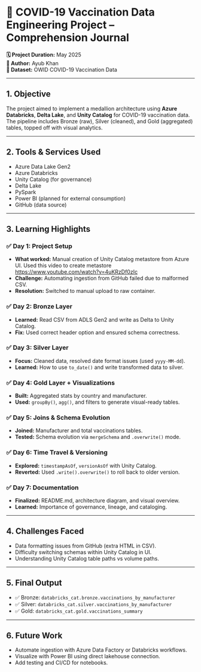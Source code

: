 
# 📘 COVID-19 Vaccination Data Engineering Project – Comprehension Journal

**🗓️ Project Duration:** May 2025  
**👤 Author:** Ayub Khan  
**📌 Dataset:** OWID COVID-19 Vaccination Data

---

## 1. Objective
The project aimed to implement a medallion architecture using **Azure Databricks**, **Delta Lake**, and **Unity Catalog** for COVID-19 vaccination data. The pipeline includes Bronze (raw), Silver (cleaned), and Gold (aggregated) tables, topped off with visual analytics.

---

## 2. Tools & Services Used
- Azure Data Lake Gen2
- Azure Databricks
- Unity Catalog (for governance)
- Delta Lake
- PySpark
- Power BI (planned for external consumption)
- GitHub (data source)

---

## 3. Learning Highlights

### ✅ Day 1: Project Setup
- **What worked:** Manual creation of Unity Catalog metastore from Azure UI.
Used this video to create metastore https://www.youtube.com/watch?v=4uKRzDf0zIc
- **Challenge:** Automating ingestion from GitHub failed due to malformed CSV.
- **Resolution:** Switched to manual upload to raw container.

### ✅ Day 2: Bronze Layer
- **Learned:** Read CSV from ADLS Gen2 and write as Delta to Unity Catalog.
- **Fix:** Used correct header option and ensured schema correctness.

### ✅ Day 3: Silver Layer
- **Focus:** Cleaned data, resolved date format issues (used `yyyy-MM-dd`).
- **Learned:** How to use `to_date()` and write transformed data to silver.

### ✅ Day 4: Gold Layer + Visualizations
- **Built:** Aggregated stats by country and manufacturer.
- **Used:** `groupBy()`, `agg()`, and filters to generate visual-ready tables.

### ✅ Day 5: Joins & Schema Evolution
- **Joined:** Manufacturer and total vaccinations tables.
- **Tested:** Schema evolution via `mergeSchema` and `.overwrite()` mode.

### ✅ Day 6: Time Travel & Versioning
- **Explored:** `timestampAsOf`, `versionAsOf` with Unity Catalog.
- **Reverted:** Used `.write().overwrite()` to roll back to older version.

### ✅ Day 7: Documentation
- **Finalized:** README.md, architecture diagram, and visual overview.
- **Learned:** Importance of governance, lineage, and cataloging.

---

## 4. Challenges Faced
- Data formatting issues from GitHub (extra HTML in CSV).
- Difficulty switching schemas within Unity Catalog in UI.
- Understanding Unity Catalog table paths vs volume paths.

---

## 5. Final Output
- ✅ Bronze: `databricks_cat.bronze.vaccinations_by_manufacturer`
- ✅ Silver: `databricks_cat.silver.vaccinations_by_manufacturer`
- ✅ Gold: `databricks_cat.gold.vaccinations_summary`

---

## 6. Future Work
- Automate ingestion with Azure Data Factory or Databricks workflows.
- Visualize with Power BI using direct lakehouse connection.
- Add testing and CI/CD for notebooks.
